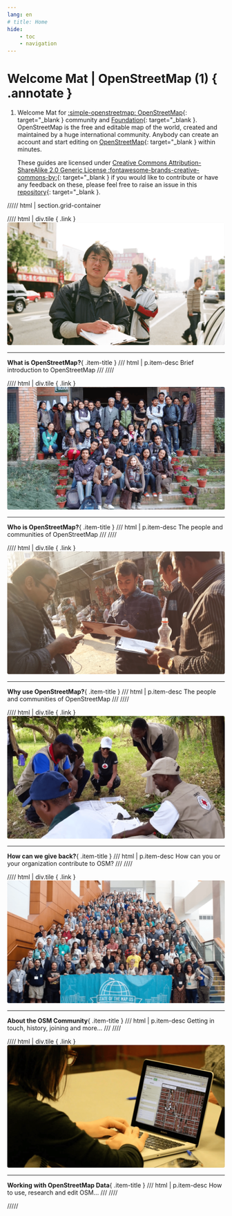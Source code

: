```yaml
---
lang: en
# title: Home
hide:
    - toc
    - navigation
---
```

# Welcome Mat | OpenStreetMap (1) { .annotate }

1.  Welcome Mat for [:simple-openstreetmap: OpenStreetMap](https://www.openstreetmap.org){: target="_blank } community and [Foundation](https://osmfoundation.org){: target="_blank }. OpenStreetMap is the free and editable map of the world, created and maintained by a huge international community. Anybody can create an account and start editing on [OpenStreetMap](https://www.openstreetmap.org){: target="_blank } within minutes.
    
    These guides are licensed under [Creative Commons Attribution-ShareAlike 2.0 Generic License :fontawesome-brands-creative-commons-by:](http://creativecommons.org/licenses/by-sa/2.0/){: target="_blank } if you would like to contribute or have any feedback on these, please feel free to raise an issue in this [repository](https://github.com/osmfoundation/welcome-mat/issues){: target="_blank }.

<!-- Screenshots are from https://youtu.be/Phwrgb16oEM -->

<!-- 
Current limitations:

- All tile headers must be on one line
-->

///// html | section.grid-container

//// html | div.tile
  [](what-is-openstreetmap.md){ .link }
  ![What is OpenStreetMap](../assets/images/what-is-openstreetmap.png)

  ---
  
  **What is OpenStreetMap?**{ .item-title }
/// html | p.item-desc
  Brief introduction to OpenStreetMap
///
////

//// html | div.tile
  [](who-is-openstreetmap.md){ .link }
  ![Who is OpenStreetMap?](../assets/images/who-is-openstreetmap.png)

  ---

  **Who is OpenStreetMap?**{ .item-title }
/// html | p.item-desc
  The people and communities of OpenStreetMap
///
////

//// html | div.tile
  [](why-openstreetmap.md){ .link }
  ![Why use OpenStreetMap?](../assets/images/why-openstreetmap.png)

  ---

  **Why use OpenStreetMap?**{ .item-title }
/// html | p.item-desc
  The people and communities of OpenStreetMap
///
////

//// html | div.tile
  [](how-to-give-back.md){ .link }
  ![How can we give back?](../assets/images/how-to-give-back.png)

  ---
  
  **How can we give back?**{ .item-title }
/// html | p.item-desc
  How can you or your organization contribute to OSM?
///
////

//// html | div.tile
  [](about-osm-community/history-of-osm.md){ .link }
  ![About the OSM Community](../assets/images/about-osm-community.png)

  ---

  **About the OSM Community**{ .item-title }
/// html | p.item-desc
  Getting in touch, history, joining and more…
///
////

//// html | div.tile
[](working-with-osm-data/how-good-is-osm.md){ .link }
![Working with OpenStreetMap Data](../assets/images/working-with-osm-data.png)

---

**Working with OpenStreetMap Data**{ .item-title }
/// html | p.item-desc
  How to use, research and edit OSM…
///
////

/////
